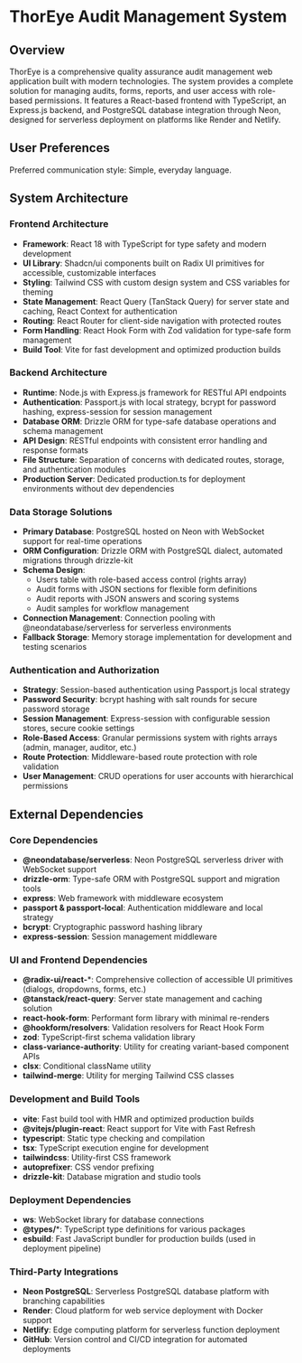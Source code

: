 # ThorEye Audit Management System

## Overview

ThorEye is a comprehensive quality assurance audit management web application built with modern technologies. The system provides a complete solution for managing audits, forms, reports, and user access with role-based permissions. It features a React-based frontend with TypeScript, an Express.js backend, and PostgreSQL database integration through Neon, designed for serverless deployment on platforms like Render and Netlify.

## User Preferences

Preferred communication style: Simple, everyday language.

## System Architecture

### Frontend Architecture
- **Framework**: React 18 with TypeScript for type safety and modern development
- **UI Library**: Shadcn/ui components built on Radix UI primitives for accessible, customizable interfaces
- **Styling**: Tailwind CSS with custom design system and CSS variables for theming
- **State Management**: React Query (TanStack Query) for server state and caching, React Context for authentication
- **Routing**: React Router for client-side navigation with protected routes
- **Form Handling**: React Hook Form with Zod validation for type-safe form management
- **Build Tool**: Vite for fast development and optimized production builds

### Backend Architecture
- **Runtime**: Node.js with Express.js framework for RESTful API endpoints
- **Authentication**: Passport.js with local strategy, bcrypt for password hashing, express-session for session management
- **Database ORM**: Drizzle ORM for type-safe database operations and schema management
- **API Design**: RESTful endpoints with consistent error handling and response formats
- **File Structure**: Separation of concerns with dedicated routes, storage, and authentication modules
- **Production Server**: Dedicated production.ts for deployment environments without dev dependencies

### Data Storage Solutions
- **Primary Database**: PostgreSQL hosted on Neon with WebSocket support for real-time operations
- **ORM Configuration**: Drizzle ORM with PostgreSQL dialect, automated migrations through drizzle-kit
- **Schema Design**: 
  - Users table with role-based access control (rights array)
  - Audit forms with JSON sections for flexible form definitions
  - Audit reports with JSON answers and scoring systems
  - Audit samples for workflow management
- **Connection Management**: Connection pooling with @neondatabase/serverless for serverless environments
- **Fallback Storage**: Memory storage implementation for development and testing scenarios

### Authentication and Authorization
- **Strategy**: Session-based authentication using Passport.js local strategy
- **Password Security**: bcrypt hashing with salt rounds for secure password storage
- **Session Management**: Express-session with configurable session stores, secure cookie settings
- **Role-Based Access**: Granular permissions system with rights arrays (admin, manager, auditor, etc.)
- **Route Protection**: Middleware-based route protection with role validation
- **User Management**: CRUD operations for user accounts with hierarchical permissions

## External Dependencies

### Core Dependencies
- **@neondatabase/serverless**: Neon PostgreSQL serverless driver with WebSocket support
- **drizzle-orm**: Type-safe ORM with PostgreSQL support and migration tools
- **express**: Web framework with middleware ecosystem
- **passport & passport-local**: Authentication middleware and local strategy
- **bcrypt**: Cryptographic password hashing library
- **express-session**: Session management middleware

### UI and Frontend Dependencies
- **@radix-ui/react-***: Comprehensive collection of accessible UI primitives (dialogs, dropdowns, forms, etc.)
- **@tanstack/react-query**: Server state management and caching solution
- **react-hook-form**: Performant form library with minimal re-renders
- **@hookform/resolvers**: Validation resolvers for React Hook Form
- **zod**: TypeScript-first schema validation library
- **class-variance-authority**: Utility for creating variant-based component APIs
- **clsx**: Conditional className utility
- **tailwind-merge**: Utility for merging Tailwind CSS classes

### Development and Build Tools
- **vite**: Fast build tool with HMR and optimized production builds
- **@vitejs/plugin-react**: React support for Vite with Fast Refresh
- **typescript**: Static type checking and compilation
- **tsx**: TypeScript execution engine for development
- **tailwindcss**: Utility-first CSS framework
- **autoprefixer**: CSS vendor prefixing
- **drizzle-kit**: Database migration and studio tools

### Deployment Dependencies
- **ws**: WebSocket library for database connections
- **@types/***: TypeScript type definitions for various packages
- **esbuild**: Fast JavaScript bundler for production builds (used in deployment pipeline)

### Third-Party Integrations
- **Neon PostgreSQL**: Serverless PostgreSQL database platform with branching capabilities
- **Render**: Cloud platform for web service deployment with Docker support
- **Netlify**: Edge computing platform for serverless function deployment
- **GitHub**: Version control and CI/CD integration for automated deployments